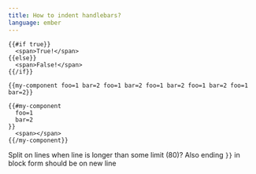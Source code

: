 ```yaml
---
title: How to indent handlebars?
language: ember
---
```


    {{#if true}}
      <span>True!</span>
    {{else}}
      <span>False!</span>
    {{/if}}

    {{my-component foo=1 bar=2 foo=1 bar=2 foo=1 bar=2 foo=1 bar=2 foo=1 bar=2}}

    {{#my-component
      foo=1
      bar=2
    }}
      <span></span>
    {{/my-component}}

Split on lines when line is longer than some limit (80)?
Also ending <code>}}</code> in block form should be on new line
